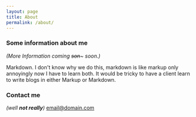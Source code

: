 ```yaml
---
layout: page
title: About
permalink: /about/
---
```


### Some information about me

*(More Information coming ~~son~~~ soon.)*

Markdown.
I don't know why we do this, markdown is like markup only annoyingly now I have to learn both.  It would be tricky to have a client learn to write blogs in either Markup or Markdown.

### Contact me
_(well **not really**)_
[email@domain.com](mailto:email@domain.com)
